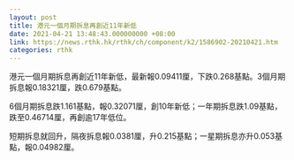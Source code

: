 ```yaml
---
layout: post
title: 港元一個月期拆息再創近11年新低
date: 2021-04-21 13:48:43.000000000 +08:00
link: https://news.rthk.hk/rthk/ch/component/k2/1586902-20210421.htm
categories: rthk
---
```


港元一個月期拆息再創近11年新低，最新報0.09411厘，下跌0.268基點。3個月期拆息報0.18321厘，跌0.679基點。

6個月期拆息跌1.161基點，報0.32071厘，創10年新低；一年期拆息跌1.09基點，跌至0.46714厘，再創逾17年低位。

短期拆息就回升，隔夜拆息報0.0381厘，升0.215基點；一星期拆息亦升0.053基點，報0.04982厘。
